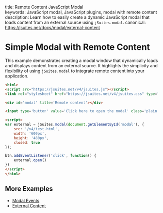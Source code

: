 title: Remote Content JavaScript Modal  
keywords: JavaScript modal, JavaScript plugins, modal with remote content  
description: Learn how to easily create a dynamic JavaScript modal that loads content from an external source using `jSuites.modal`.
canonical: https://jsuites.net/docs/modal/external-content

# Simple Modal with Remote Content

This example demonstrates creating a modal window that dynamically loads and displays content from an external source. It highlights the simplicity and flexibility of using `jSuites.modal` to integrate remote content into your application.

```html
<html>
<script src="https://jsuites.net/v4/jsuites.js"></script>
<link rel="stylesheet" href="https://jsuites.net/v4/jsuites.css" type="text/css" />

<div id='modal' title='Remote content'></div>

<input type='button' value='Click here to open the modal' class='plain' id="btn">

<script>
var external = jSuites.modal(document.getElementById('modal'), {
    src: '/v4/test.html',
    width: '600px',
    height: '480px',
    closed: true
});

btn.addEventListener('click', function() {
    external.open()
})
</script>
</html>
```

## More Examples

- [Modal Events](/docs/modal/events)
- [External Content](/docs/modal/external-content)
